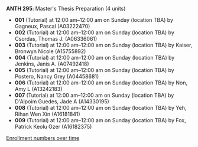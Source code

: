 **ANTH 295**: Master's Thesis Preparation (4 units)

- **001** (Tutorial) at 12:00 am–12:00 am on Sunday (location TBA) by Gagneux, Pascal (A03222470)
- **002** (Tutorial) at 12:00 am–12:00 am on Sunday (location TBA) by Csordas, Thomas J. (A06336061)
- **003** (Tutorial) at 12:00 am–12:00 am on Sunday (location TBA) by Kaiser, Bronwyn Nicole (A15755892)
- **004** (Tutorial) at 12:00 am–12:00 am on Sunday (location TBA) by Jenkins, Janis A. (A07492418)
- **005** (Tutorial) at 12:00 am–12:00 am on Sunday (location TBA) by Postero, Nancy Grey (A04458681)
- **006** (Tutorial) at 12:00 am–12:00 am on Sunday (location TBA) by Non, Amy L (A13242183)
- **007** (Tutorial) at 12:00 am–12:00 am on Sunday (location TBA) by D'Alpoim Guedes, Jade A (A14330195)
- **008** (Tutorial) at 12:00 am–12:00 am on Sunday (location TBA) by Yeh, Rihan Wen Xin (A16181841)
- **009** (Tutorial) at 12:00 am–12:00 am on Sunday (location TBA) by Fox, Patrick Keolu Ozer (A16182375)

[Enrollment numbers over time](./ANTH295.tsv)
